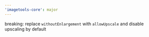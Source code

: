 ```yaml
---
'imagetools-core': major
---
```


breaking: replace `withoutEnlargement` with `allowUpscale` and disable upscaling by default
